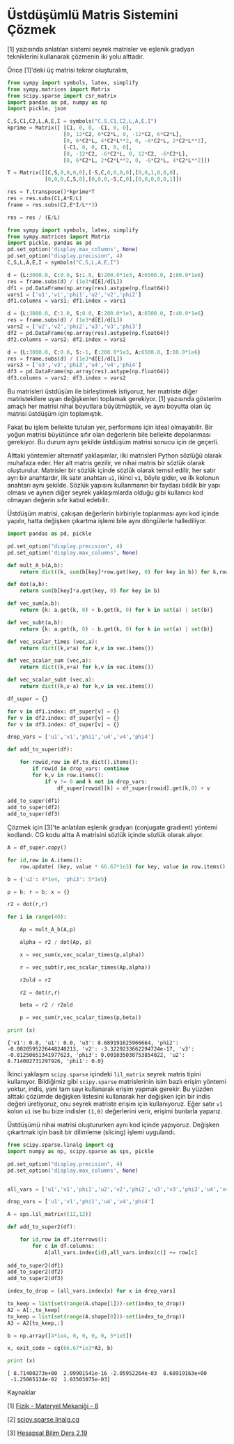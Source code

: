 # Üstdüşümlü Matris Sistemini Çözmek

[1] yazısında anlatılan sistemi seyrek matrisler ve eşlenik gradyan
tekniklerini kullanarak çözmenin iki yolu alttadır.

Önce [1]'deki üç matrisi tekrar oluşturalım,

```python
from sympy import symbols, latex, simplify
from sympy.matrices import Matrix
from scipy.sparse import csr_matrix
import pandas as pd, numpy as np
import pickle, json

C,S,C1,C2,L,A,E,I = symbols("C,S,C1,C2,L,A,E,I")
kprime = Matrix([ [C1, 0, 0, -C1, 0, 0],
                  [0, 12*C2, 6*C2*L, 0, -12*C2, 6*C2*L],
                  [0, 6*C2*L, 4*C2*L**2, 0, -6*C2*L, 2*C2*L**2],
                  [-C1, 0, 0, C1, 0, 0],
                  [0, -12*C2, -6*C2*L, 0, 12*C2, -6*C2*L],
                  [0, 6*C2*L, 2*C2*L**2, 0, -6*C2*L, 4*C2*L**2]])

T = Matrix([[C,S,0,0,0,0],[-S,C,0,0,0,0],[0,0,1,0,0,0],
            [0,0,0,C,S,0],[0,0,0,-S,C,0],[0,0,0,0,0,1]])

res = T.transpose()*kprime*T
res = res.subs(C1,A*E/L) 
frame = res.subs(C2,E*I/L**3)

res = res / (E/L) 

from sympy import symbols, latex, simplify
from sympy.matrices import Matrix
import pickle, pandas as pd
pd.set_option('display.max_columns', None)
pd.set_option("display.precision", 4)
C,S,L,A,E,I = symbols("C,S,L,A,E,I")

d = {L:3000.0, C:0.0, S:1.0, E:200.0*1e3, A:6500.0, I:80.0*1e6}
res = frame.subs(d) / (1e3*d[E]/d[L])
df1 = pd.DataFrame(np.array(res).astype(np.float64))
vars1 = ['u1','v1','phi1','u2','v2','phi2']
df1.columns = vars1; df1.index = vars1 

d = {L:3000.0, C:1.0, S:0.0, E:200.0*1e3, A:6500.0, I:40.0*1e6}
res = frame.subs(d) / (1e3*d[E]/d[L])
vars2 = ['u2','v2','phi2','u3','v3','phi3']
df2 = pd.DataFrame(np.array(res).astype(np.float64))
df2.columns = vars2; df2.index = vars2

d = {L:3000.0, C:0.0, S:-1, E:200.0*1e3, A:6500.0, I:80.0*1e6}
res = frame.subs(d) / (1e3*d[E]/d[L])
vars3 = ['u3','v3','phi3','u4','v4','phi4']
df3 = pd.DataFrame(np.array(res).astype(np.float64))
df3.columns = vars2; df3.index = vars2
```

Bu matrisleri üstdüşüm ile birleştirmek istiyoruz, her matriste diğer
matristekilere uyan değişkenleri toplamak gerekiyor. [1] yazısında
gösterim amaçlı her matrisi nihai boyutlara büyütmüştük, ve aynı
boyutta olan üç matrisi üstdüşüm için toplamıştık.

Fakat bu işlem bellekte tutulan yer, performans için ideal
olmayabilir.  Bir yoğun matrisi büyütünce sıfır olan değerlerin bile
bellekte depolanması gerekiyor. Bu durum aynı şekilde üstdüşüm matrisi
sonucu için de geçerli.

Alttaki yöntemler alternatif yaklaşımlar, ilki matrisleri Python
sözlüğü olarak muhafaza eder. Her alt matris gezilir, ve nihai matris
bir sözlük olarak oluşturulur. Matrisler bir sözlük içinde sözlük
olarak temsil edilir, her satır ayrı bir anahtardır, ilk satır
anahtarı `u1`, ikinci `v1`, böyle gider, ve ilk kolonun anahtarı aynı
şekilde. Sözlük yapısını kullanmanın bir faydası bildik bir yapı
olması ve aynen diğer seyrek yaklaşımlarda olduğu gibi kullanıcı kod
olmayan değerin sıfır kabul edebilir.

Üstdüşüm matrisi, çakışan değerlerin birbiriyle toplanması aynı kod
içinde yapılır, hatta değişken çıkartma işlemi bile aynı döngülerle
hallediliyor.

```python
import pandas as pd, pickle

pd.set_option("display.precision", 4)
pd.set_option('display.max_columns', None)

def mult_A_b(A,b):
    return dict((k, sum(b[key]*row.get(key, 0) for key in b)) for k,row in A.items()  )

def dot(a,b):
    return sum(b[key]*a.get(key, 0) for key in b)

def vec_sum(a,b):
    return {k: a.get(k, 0) + b.get(k, 0) for k in set(a) | set(b)}

def vec_subt(a,b):
    return {k: a.get(k, 0) - b.get(k, 0) for k in set(a) | set(b)}

def vec_scalar_times (vec,a):
    return dict((k,v*a) for k,v in vec.items())

def vec_scalar_sum (vec,a):
    return dict((k,v+a) for k,v in vec.items())

def vec_scalar_subt (vec,a):
    return dict((k,v-a) for k,v in vec.items())

df_super = {}

for v in df1.index: df_super[v] = {}
for v in df2.index: df_super[v] = {}
for v in df3.index: df_super[v] = {}

drop_vars = ['u1','v1','phi1','u4','v4','phi4']

def add_to_super(df):

    for rowid,row in df.to_dict().items():
        if rowid in drop_vars: continue
        for k,v in row.items():
            if v != 0 and k not in drop_vars:
                df_super[rowid][k] = df_super[rowid].get(k,0) + v
 
add_to_super(df1)
add_to_super(df2)
add_to_super(df3)
```

Çözmek için [3]'te anlatılan eşlenik gradyan (conjugate gradient)
yöntemi kodlandı. CG kodu altta A matrisini sözlük içinde sözlük
olarak alıyor.

```python
A = df_super.copy()

for id,row in A.items():
    row.update( (key, value * 66.67*1e3) for key, value in row.items() )

b = {'u2': 4*1e4, 'phi3': 5*1e5}

p = b; r = b; x = {}

r2 = dot(r,r)

for i in range(40):

    Ap = mult_A_b(A,p)

    alpha = r2 / dot(Ap, p)

    x = vec_sum(x,vec_scalar_times(p,alpha))

    r = vec_subt(r,vec_scalar_times(Ap,alpha))

    r2old = r2

    r2 = dot(r,r)

    beta = r2 / r2old

    p = vec_sum(r,vec_scalar_times(p,beta))

print (x)
```

```text
{'v1': 0.0, 'u1': 0.0, 'u3': 8.689191625966664, 'phi2':
-0.0020595226448240213, 'v2': -3.3229233662294724e-17, 'v3':
-0.01250651341977623, 'phi3': 0.001035030753854022, 'u2':
8.714002731297926, 'phi1': 0.0}
```

İkinci yaklaşım `scipy.sparse` içindeki `lil_matrix` seyrek matris
tipini kullanıyor. Bildiğimiz gibi `scipy.sparse` matrislerinin isim
bazlı erişim yöntemi yoktur, indis, yani tam sayı kullanarak erişim
yapmak gerekir. Bu yüzden alttaki çözümde değişken listesini kullanarak
her değişken için bir indis değeri üretiyoruz, onu seyrek matriste erişim
için kullanıyoruz. Eğer satır `v1` kolon `u1` ise bu bize indisler `(1,0)`
değerlerini verir, erişimi bunlarla yaparız.

Üstdüşümü nihai matrisi oluştururken aynı kod içinde yapıyoruz. Değişken
çıkartmak için basit bir dilimleme (slicing) işlemi uygulandı. 

```python
from scipy.sparse.linalg import cg
import numpy as np, scipy.sparse as sps, pickle

pd.set_option("display.precision", 4)
pd.set_option('display.max_columns', None)


all_vars = ['u1','v1','phi1','u2','v2','phi2','u3','v3','phi3','u4','v4','phi4']

drop_vars = ['u1','v1','phi1','u4','v4','phi4']

A = sps.lil_matrix((12,12))

def add_to_super2(df):

    for id,row in df.iterrows():
        for c in df.columns:
            A[all_vars.index(id),all_vars.index(c)] += row[c]
 
add_to_super2(df1)
add_to_super2(df2)
add_to_super2(df3)

index_to_drop = [all_vars.index(x) for x in drop_vars]

to_keep = list(set(range(A.shape[1]))-set(index_to_drop))    
A2 = A[:,to_keep]
to_keep = list(set(range(A.shape[0]))-set(index_to_drop))    
A3 = A2[to_keep,:]

b = np.array([4*1e4, 0, 0, 0, 0, 5*1e5])

x, exit_code = cg(66.67*1e3*A3, b)

print (x)
```

```text
[ 8.71400273e+00  2.09901541e-16 -2.05952264e-03  8.68919163e+00
 -1.25065134e-02  1.03503075e-03]
```

Kaynaklar

[1] <a href="../../../phy_020_strs_08/materyel_mekanigi__8.html">Fizik - Materyel Mekaniği - 8</a>

[2] <a href="https://docs.scipy.org/doc/scipy/reference/generated/scipy.sparse.linalg.cg.html">scipy.sparse.linalg.cg</a>

[3] <a href="../../..//compscieng/compscieng_2_19/ders_2.19.html">Hesapsal Bilim Ders 2.19</a>
